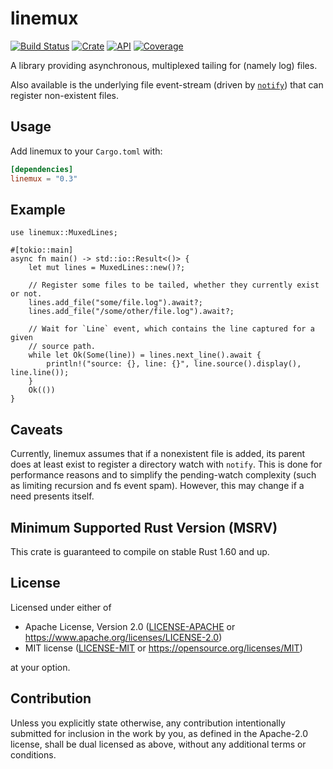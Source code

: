 
# linemux

[![Build Status](https://img.shields.io/github/actions/workflow/status/jmagnuson/linemux/test.yml?branch=master)](https://github.com/jmagnuson/linemux/actions)
[![Crate](https://img.shields.io/crates/v/linemux.svg)](https://crates.io/crates/linemux)
[![API](https://docs.rs/linemux/badge.svg)](https://docs.rs/linemux)
[![Coverage](https://codecov.io/gh/jmagnuson/linemux/branch/master/graph/badge.svg)](https://codecov.io/gh/jmagnuson/linemux)

A library providing asynchronous, multiplexed tailing for (namely log) files.

Also available is the underlying file event-stream (driven by [`notify`](https://crates.io/crates/notify))
that can register non-existent files.

## Usage

Add linemux to your `Cargo.toml` with:

```toml
[dependencies]
linemux = "0.3"
```

## Example

```rust,no_run
use linemux::MuxedLines;

#[tokio::main]
async fn main() -> std::io::Result<()> {
    let mut lines = MuxedLines::new()?;

    // Register some files to be tailed, whether they currently exist or not.
    lines.add_file("some/file.log").await?;
    lines.add_file("/some/other/file.log").await?;

    // Wait for `Line` event, which contains the line captured for a given
    // source path.
    while let Ok(Some(line)) = lines.next_line().await {
        println!("source: {}, line: {}", line.source().display(), line.line());
    }
    Ok(())
}
```

## Caveats

Currently, linemux assumes that if a nonexistent file is added, its parent does
at least exist to register a directory watch with `notify`. This is done for
performance reasons and to simplify the pending-watch complexity (such as
limiting recursion and fs event spam). However, this may change if a need
presents itself.

## Minimum Supported Rust Version (MSRV)

This crate is guaranteed to compile on stable Rust 1.60 and up.

## License

Licensed under either of

- Apache License, Version 2.0 ([LICENSE-APACHE](LICENSE-APACHE) or
  https://www.apache.org/licenses/LICENSE-2.0)
- MIT license ([LICENSE-MIT](LICENSE-MIT) or https://opensource.org/licenses/MIT)

at your option.

## Contribution

Unless you explicitly state otherwise, any contribution intentionally submitted
for inclusion in the work by you, as defined in the Apache-2.0 license, shall be
dual licensed as above, without any additional terms or conditions.
